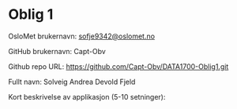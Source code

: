 Oblig 1
=======
OsloMet brukernavn: sofje9342@oslomet.no

GitHub brukernavn: Capt-Obv 

Github repo URL: https://github.com/Capt-Obv/DATA1700-Oblig1.git

Fullt navn: Solveig Andrea Devold Fjeld

Kort beskrivelse av applikasjon (5-10 setninger):
